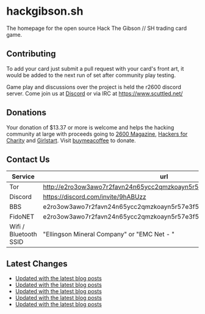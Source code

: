 # hackgibson.sh
The homepage for the open source Hack The Gibson // SH trading card game.


## Contributing

To add your card just submit a pull request with your card's front art, it would be added to the next run of set after community play testing.

Game play and discussions over the project is held the r2600 discord server. Come join us at [Discord](https://discord.com/invite/9hABUzz) or via IRC at https://www.scuttled.net/


## Donations

Your donation of $13.37 or more is welcome and helps the hacking community at large with proceeds going to [2600 Magazine](https://2600.com/), [Hackers for Charity](https://hackersforcharity.org) and [Girlstart](https://girlstart.org).  Visit [buymeacoffee](https://www.buymeacoffee.com/hackgibson.sh) to donate.


## Contact Us

Service | url
-|-
Tor | http://e2ro3ow3awo7r2favn24n65ycc2qmzkoayn5r57e3f56nvjwdcgg32ad.onion
Discord | https://discord.com/invite/9hABUzz
BBS | e2ro3ow3awo7r2favn24n65ycc2qmzkoayn5r57e3f56nvjwdcgg32ad.onion:23
FidoNET | e2ro3ow3awo7r2favn24n65ycc2qmzkoayn5r57e3f56nvjwdcgg32ad.onion:24554
Wifi / Bluetooth SSID | "Ellingson Mineral Company" or "EMC Net - <fidonet address>"

## Latest Changes
<!-- BLOG-POST-LIST:START -->
- [Updated with the latest blog posts](https://github.com/DFW2600/hackgibson.sh/commit/b8ac7482f6c8abc58c7ecaf29fa816bc12ffdfb6)
- [Updated with the latest blog posts](https://github.com/DFW2600/hackgibson.sh/commit/83b71b3f3c7ac636f81194fcf1cdb5b81eab88aa)
- [Updated with the latest blog posts](https://github.com/DFW2600/hackgibson.sh/commit/752805f45a66f926e9dfb94176cbeb01c56b7cd8)
- [Updated with the latest blog posts](https://github.com/DFW2600/hackgibson.sh/commit/3cc363ed4cd32421d4c7eceb56643d5d2ee60f43)
- [Updated with the latest blog posts](https://github.com/DFW2600/hackgibson.sh/commit/7613ed853f78698e9cea8a680a0c2ace78e3c20e)
<!-- BLOG-POST-LIST:END -->
